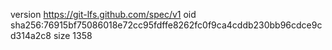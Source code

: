 version https://git-lfs.github.com/spec/v1
oid sha256:76915bf75086018e72cc95fdffe8262fc0f9ca4cddb230bb96cdce9cd314a2c8
size 1358
